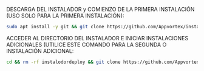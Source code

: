 DESCARGA DEL INSTALADOR y COMIENZO DE LA PRIMERA INSTALACIÓN (USO SOLO PARA LA PRIMERA INSTALACIÓN):
```bash
sudo apt install -y git && git clone https://github.com/Appvortex/instalodordeploy.git && sudo chmod -R 777 instalodordeploy && cd instalodordeploy&& sudo ./install_primaria
```

ACCEDER AL DIRECTORIO DEL INSTALADOR E INICIAR INSTALACIONES ADICIONALES (UTILICE ESTE COMANDO PARA LA SEGUNDA O INSTALACIÓN ADICIONAL:
```bash
cd && rm -rf instalodordeploy && git clone https://github.com/Appvortex/instalodordeploy.git && sudo chmod -R 777 instalodordeploy1 && cd instalodordeploy && sudo ./install_instancia
```

